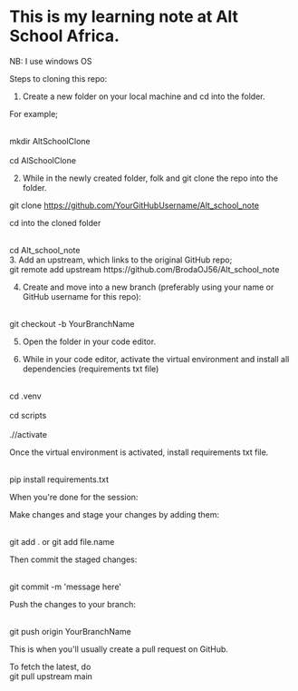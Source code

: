 # This is my learning note at Alt School Africa.

NB: I use windows OS

Steps to cloning this repo:


1. Create a new folder on your local machine and cd into the folder.

For example; 

<br>
mkdir AltSchoolClone
<br/>

<br>
cd AlSchoolClone
<br/>

2. While in the newly created folder, folk and git clone the repo into the folder.

git clone https://github.com/YourGitHubUsername/Alt_school_note

cd  into the cloned folder

<br>
cd Alt_school_note 
<br/>
3. Add an upstream, which links to the original GitHub repo;

<br>
git remote add upstream https://github.com/BrodaOJ56/Alt_school_note
<br/>

4. Create and move into a new branch (preferably using your name or GitHub username for this repo):

<br>
git checkout -b YourBranchName
<br/>

5. Open the folder in your code editor.

6. While in your code editor, activate the virtual environment and install all dependencies (requirements txt file)

<br>
cd .venv
<br/>

<br>
cd scripts
<br/>

<br>
.//activate
<br/>

Once the virtual environment is activated, install requirements txt file.

<br>
pip install requirements.txt
<br/>


When you're done for the session:

Make changes and stage your changes by adding them:

<br>
git add . or git add file.name
<br/>

Then commit the staged changes:

<br>
git commit -m 'message here'
<br/>


Push the changes to your branch:

<br>
git push origin YourBranchName
<br/>

This is when you'll usually create a pull request on GitHub.

To fetch the latest, do 
<br>
git pull upstream main
<br/>

